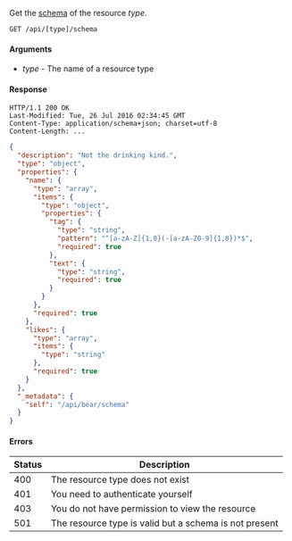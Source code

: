 Get the [schema](http://json-schema.org) of the resource *type*.

````HTTP
GET /api/[type]/schema
````

#### Arguments

- *type* - The name of a resource type

#### Response

````HTTP
HTTP/1.1 200 OK
Last-Modified: Tue, 26 Jul 2016 02:34:45 GMT
Content-Type: application/schema+json; charset=utf-8
Content-Length: ...
````

````json
{
  "description": "Not the drinking kind.",
  "type": "object",
  "properties": {
    "name": {
      "type": "array",
      "items": {
        "type": "object",
        "properties": {
          "tag": {
            "type": "string",
            "pattern": "^[a-zA-Z]{1,8}(-[a-zA-Z0-9]{1,8})*$",
            "required": true
          },
          "text": {
            "type": "string",
            "required": true
          }
        }
      },
      "required": true
    },
    "likes": {
      "type": "array",
      "items": {
        "type": "string"
      },
      "required": true
    }
  },
  "_metadata": {
    "self": "/api/bear/schema"
  }
}
````

#### Errors

Status | Description
------ | -----------
400 | The resource type does not exist
401 | You need to authenticate yourself
403 | You do not have permission to view the resource
501 | The resource type is valid but a schema is not present

